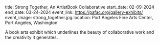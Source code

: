 title: Strong Together, An ArtistBook Collaborative
start_date: 02-09-2024
end_date: 03-24-2024
event_link: https://pafac.org/gallery-exhibits/
event_image: strong_together.jpg
location: Port Angeles Fine Arts Center, Port Angeles, Washington

A book arts exhibit which underlines the beauty of collaborative work and the creativity it generates.     
